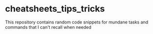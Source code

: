 # cheatsheets_tips_tricks
This repository contains random code snippets for mundane tasks and commands that I can't recall when needed
